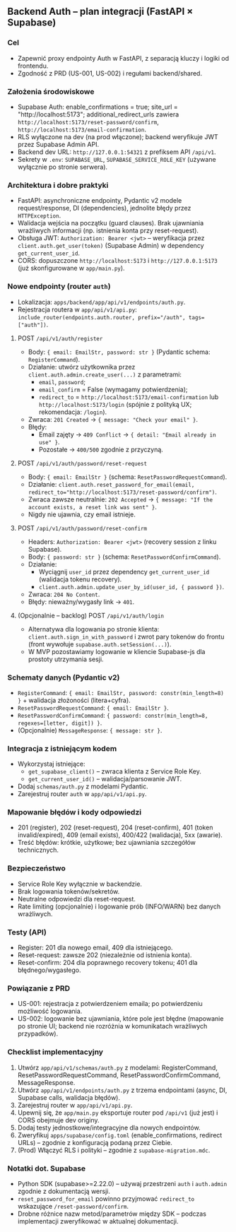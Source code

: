 ## Backend Auth – plan integracji (FastAPI × Supabase)

### Cel

- Zapewnić proxy endpointy Auth w FastAPI, z separacją kluczy i logiki od frontendu.
- Zgodność z PRD (US-001, US-002) i regułami backend/shared.

### Założenia środowiskowe

- Supabase Auth: enable_confirmations = true; site_url = "http://localhost:5173"; additional_redirect_urls zawiera `http://localhost:5173/reset-password/confirm`, `http://localhost:5173/email-confirmation`.
- RLS wyłączone na dev (na prod włączone); backend weryfikuje JWT przez Supabase Admin API.
- Backend dev URL: `http://127.0.0.1:54321` z prefiksem API `/api/v1`.
- Sekrety w `.env`: `SUPABASE_URL`, `SUPABASE_SERVICE_ROLE_KEY` (używane wyłącznie po stronie serwera).

### Architektura i dobre praktyki

- FastAPI: asynchroniczne endpointy, Pydantic v2 modele request/response, DI (dependencies), jednolite błędy przez `HTTPException`.
- Walidacja wejścia na początku (guard clauses). Brak ujawniania wrażliwych informacji (np. istnienia konta przy reset-request).
- Obsługa JWT: `Authorization: Bearer <jwt>` – weryfikacja przez `client.auth.get_user(token)` (Supabase Admin) w dependency `get_current_user_id`.
- CORS: dopuszczone `http://localhost:5173` i `http://127.0.0.1:5173` (już skonfigurowane w `app/main.py`).

### Nowe endpointy (router `auth`)

- Lokalizacja: `apps/backend/app/api/v1/endpoints/auth.py`.
- Rejestracja routera w `app/api/v1/api.py`: `include_router(endpoints.auth.router, prefix="/auth", tags=["auth"])`.

1. POST `/api/v1/auth/register`

   - Body: `{ email: EmailStr, password: str }` (Pydantic schema: `RegisterCommand`).
   - Działanie: utwórz użytkownika przez `client.auth.admin.create_user(...)` z parametrami:
     - `email`, `password`;
     - `email_confirm` = False (wymagamy potwierdzenia);
     - `redirect_to` = `http://localhost:5173/email-confirmation` lub `http://localhost:5173/login` (spójnie z polityką UX; rekomendacja: `/login`).
   - Zwraca: `201 Created` → `{ message: "Check your email" }`.
   - Błędy:
     - Email zajęty → `409 Conflict` → `{ detail: "Email already in use" }`.
     - Pozostałe → `400/500` zgodnie z przyczyną.

2. POST `/api/v1/auth/password/reset-request`

   - Body: `{ email: EmailStr }` (schema: `ResetPasswordRequestCommand`).
   - Działanie: `client.auth.reset_password_for_email(email, redirect_to="http://localhost:5173/reset-password/confirm")`.
   - Zwraca zawsze neutralnie: `202 Accepted` → `{ message: "If the account exists, a reset link was sent" }`.
   - Nigdy nie ujawnia, czy email istnieje.

3. POST `/api/v1/auth/password/reset-confirm`

   - Headers: `Authorization: Bearer <jwt>` (recovery session z linku Supabase).
   - Body: `{ password: str }` (schema: `ResetPasswordConfirmCommand`).
   - Działanie:
     - Wyciągnij `user_id` przez dependency `get_current_user_id` (walidacja tokenu recovery).
     - `client.auth.admin.update_user_by_id(user_id, { password })`.
   - Zwraca: `204 No Content`.
   - Błędy: nieważny/wygasły link → `401`.

4. (Opcjonalnie – backlog) POST `/api/v1/auth/login`
   - Alternatywa dla logowania po stronie klienta: `client.auth.sign_in_with_password` i zwrot pary tokenów do frontu (front wywołuje `supabase.auth.setSession(...)`).
   - W MVP pozostawiamy logowanie w kliencie Supabase-js dla prostoty utrzymania sesji.

### Schematy danych (Pydantic v2)

- `RegisterCommand`: `{ email: EmailStr, password: constr(min_length=8) }` + walidacja złożoności (litera+cyfra).
- `ResetPasswordRequestCommand`: `{ email: EmailStr }`.
- `ResetPasswordConfirmCommand`: `{ password: constr(min_length=8, regexes=[letter, digit]) }`.
- (Opcjonalnie) `MessageResponse`: `{ message: str }`.

### Integracja z istniejącym kodem

- Wykorzystaj istniejące:
  - `get_supabase_client()` – zwraca klienta z Service Role Key.
  - `get_current_user_id()` – walidacja/parsowanie JWT.
- Dodaj `schemas/auth.py` z modelami Pydantic.
- Zarejestruj router `auth` w `app/api/v1/api.py`.

### Mapowanie błędów i kody odpowiedzi

- 201 (register), 202 (reset-request), 204 (reset-confirm), 401 (token invalid/expired), 409 (email exists), 400/422 (walidacja), 5xx (awarie).
- Treść błędów: krótkie, użytkowe; bez ujawniania szczegółów technicznych.

### Bezpieczeństwo

- Service Role Key wyłącznie w backendzie.
- Brak logowania tokenów/sekretów.
- Neutralne odpowiedzi dla reset-request.
- Rate limiting (opcjonalnie) i logowanie prób (INFO/WARN) bez danych wrażliwych.

### Testy (API)

- Register: 201 dla nowego email, 409 dla istniejącego.
- Reset-request: zawsze 202 (niezależnie od istnienia konta).
- Reset-confirm: 204 dla poprawnego recovery tokenu; 401 dla błędnego/wygasłego.

### Powiązanie z PRD

- US-001: rejestracja z potwierdzeniem emaila; po potwierdzeniu możliwość logowania.
- US-002: logowanie bez ujawniania, które pole jest błędne (mapowanie po stronie UI; backend nie rozróżnia w komunikatach wrażliwych przypadków).

### Checklist implementacyjny

1. Utwórz `app/api/v1/schemas/auth.py` z modelami: RegisterCommand, ResetPasswordRequestCommand, ResetPasswordConfirmCommand, MessageResponse.
2. Utwórz `app/api/v1/endpoints/auth.py` z trzema endpointami (async, DI, Supabase calls, walidacja błędów).
3. Zarejestruj router w `app/api/v1/api.py`.
4. Upewnij się, że `app/main.py` eksportuje router pod `/api/v1` (już jest) i CORS obejmuje dev originy.
5. Dodaj testy jednostkowe/integracyjne dla nowych endpointów.
6. Zweryfikuj `apps/supabase/config.toml` (enable_confirmations, redirect URLs) – zgodnie z konfiguracją podaną przez Ciebie.
7. (Prod) Włączyć RLS i polityki – zgodnie z `supabase-migration.mdc`.

### Notatki dot. Supabase

- Python SDK (supabase>=2.22.0) – używaj przestrzeni `auth` i `auth.admin` zgodnie z dokumentacją wersji.
- `reset_password_for_email` powinno przyjmować `redirect_to` wskazujące `/reset-password/confirm`.
- Drobne różnice nazw metod/parametrów między SDK – podczas implementacji zweryfikować w aktualnej dokumentacji.

